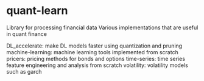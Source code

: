 # quant-learn
Library for processing financial data
Various implementations that are useful in quant finance

DL_accelerate: make DL models faster using quantization and pruning
machine-learning: machine learning tools implemented from scratch
pricers: pricing methods for bonds and options
time-series: time series feature engineering and analysis from scratch
volatility: volatility models such as garch
